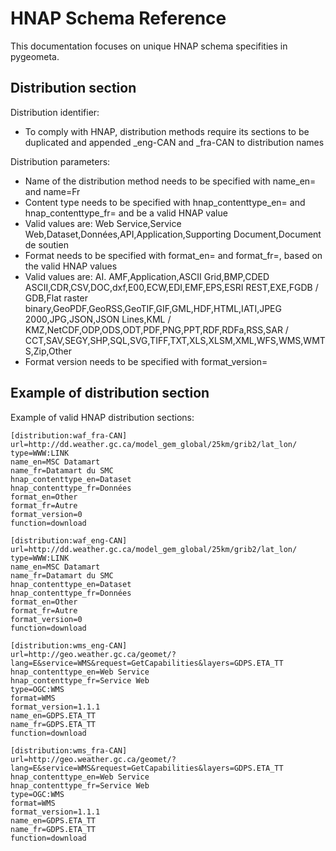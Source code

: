 # HNAP Schema Reference

This documentation focuses on unique HNAP schema specifities in pygeometa.

## Distribution section

Distribution identifier:
* To comply with HNAP, distribution methods require its sections to be duplicated and appended _eng-CAN and _fra-CAN to distribution names

Distribution parameters:
* Name of the distribution method needs to be specified with name_en= and name=Fr
* Content type needs to be specified with hnap_contenttype_en= and hnap_contenttype_fr= and be a valid HNAP value
 * Valid values are: Web Service,Service Web,Dataset,Données,API,Application,Supporting Document,Document de soutien 
* Format needs to be specified with format_en= and format_fr=, based on the valid HNAP values
 * Valid values are: AI. AMF,Application,ASCII Grid,BMP,CDED ASCII,CDR,CSV,DOC,dxf,E00,ECW,EDI,EMF,EPS,ESRI REST,EXE,FGDB / GDB,Flat raster binary,GeoPDF,GeoRSS,GeoTIF,GIF,GML,HDF,HTML,IATI,JPEG 2000,JPG,JSON,JSON Lines,KML / KMZ,NetCDF,ODP,ODS,ODT,PDF,PNG,PPT,RDF,RDFa,RSS,SAR / CCT,SAV,SEGY,SHP,SQL,SVG,TIFF,TXT,XLS,XLSM,XML,WFS,WMS,WMTS,Zip,Other
* Format version needs to be specified with format_version=

## Example of distribution section

Example of valid HNAP distribution sections:

```
[distribution:waf_fra-CAN]
url=http://dd.weather.gc.ca/model_gem_global/25km/grib2/lat_lon/
type=WWW:LINK
name_en=MSC Datamart
name_fr=Datamart du SMC
hnap_contenttype_en=Dataset
hnap_contenttype_fr=Données
format_en=Other
format_fr=Autre
format_version=0
function=download

[distribution:waf_eng-CAN]
url=http://dd.weather.gc.ca/model_gem_global/25km/grib2/lat_lon/
type=WWW:LINK
name_en=MSC Datamart
name_fr=Datamart du SMC
hnap_contenttype_en=Dataset
hnap_contenttype_fr=Données
format_en=Other
format_fr=Autre
format_version=0
function=download

[distribution:wms_eng-CAN]
url=http://geo.weather.gc.ca/geomet/?lang=E&service=WMS&request=GetCapabilities&layers=GDPS.ETA_TT
hnap_contenttype_en=Web Service
hnap_contenttype_fr=Service Web
type=OGC:WMS
format=WMS
format_version=1.1.1
name_en=GDPS.ETA_TT
name_fr=GDPS.ETA_TT
function=download

[distribution:wms_fra-CAN]
url=http://geo.weather.gc.ca/geomet/?lang=E&service=WMS&request=GetCapabilities&layers=GDPS.ETA_TT
hnap_contenttype_en=Web Service
hnap_contenttype_fr=Service Web
type=OGC:WMS
format=WMS
format_version=1.1.1
name_en=GDPS.ETA_TT
name_fr=GDPS.ETA_TT
function=download

```
